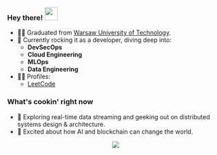 ### Hey there! <img src="https://media.giphy.com/media/hvRJCLFzcasrR4ia7z/giphy.gif" width="30"> 

- 👨‍🎓 Graduated from [Warsaw University of Technology](https://www.pw.edu.pl/engpw).
- 🔭 Currently rocking it as a developer, diving deep into:
  * **DevSecOps**
  * **Cloud Engineering**
  * **MLOps**
  * **Data Engineering**
- 👨‍💻 Profiles:
  * [LeetCode](https://leetcode.com/gardnertechhq/)

### What's cookin' right now
- 🌱 Exploring real-time data streaming and geeking out on distributed systems design & architecture.
-  :link: Excited about how AI and blockchain can change the world.

<p align="center">
  <img src="https://github-readme-stats.vercel.app/api?username=rchojn&show_icons=true&custom_title=Github%20Stats&theme=dracula">
</p>
